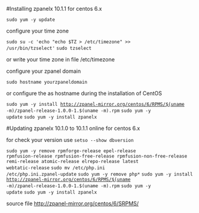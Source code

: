#Installing zpanelx 10.1.1 for centos 6.x

<code>sudo yum -y update</code>

configure your time zone

<code>sudo su -c 'echo "echo \$TZ > /etc/timezone" >> /usr/bin/tzselect'</code>
<code>sudo tzselect</code>

or write your time zone in file /etc/timezone

configure your zpanel domain

<code>sudo hostname yourzpaneldomain</code>


or configure the as hostname during the installation of CentOS


<code>sudo yum -y install http://zpanel-mirror.org/centos/6/RPMS/$(uname -m)/zpanel-release-1.0.0-1.$(uname -m).rpm</code>
<code>sudo yum -y update</code>
<code>sudo yum -y install zpanelx</code>





#Updating zpanelx 10.1.0 to 10.1.1 online for centos 6.x

for check your version use <code>setso --show dbversion</code>

<code>sudo yum -y remove rpmforge-release epel-release rpmfusion-release rpmfusion-free-release rpmfusion-non-free-release remi-release atomic-release elrepo-release latest webtatic-release</code>
<code>sudo mv /etc/php.ini /etc/php.ini.zpanel-update</code>
<code>sudo yum -y remove php*</code>
<code>sudo yum -y install http://zpanel-mirror.org/centos/6/RPMS/$(uname -m)/zpanel-release-1.0.0-1.$(uname -m).rpm</code>
<code>sudo yum -y update</code>
<code>sudo yum -y install zpanelx</code>

source file http://zpanel-mirror.org/centos/6/SRPMS/
